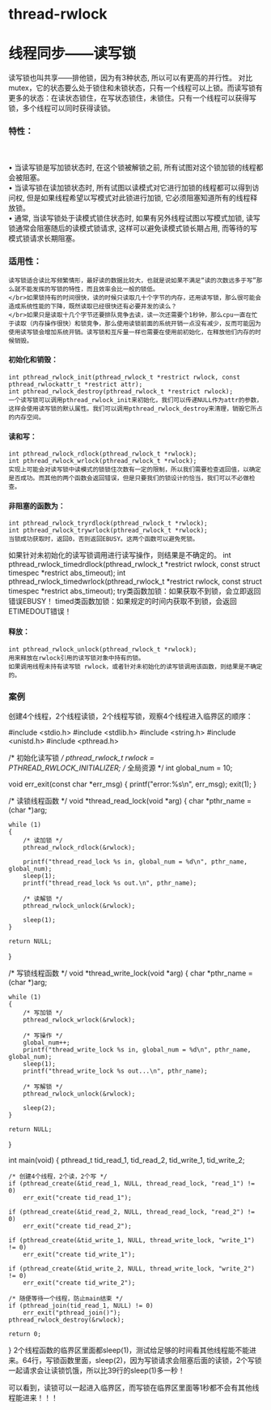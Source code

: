 # thread-rwlock

# 线程同步——读写锁
读写锁也叫共享——排他锁，因为有3种状态, 所以可以有更高的并行性。
对比mutex，它的状态要么处于锁住和未锁状态，只有一个线程可以上锁。而读写锁有更多的状态：在读状态锁住，在写状态锁住，未锁住。只有一个线程可以获得写锁，多个线程可以同时获得读锁。
### 特性：
</br></br>•	当读写锁是写加锁状态时, 在这个锁被解锁之前, 所有试图对这个锁加锁的线程都会被阻塞。
</br>•	当读写锁在读加锁状态时, 所有试图以读模式对它进行加锁的线程都可以得到访问权, 但是如果线程希望以写模式对此锁进行加锁, 它必须阻塞知道所有的线程释放锁。
</br>•	通常, 当读写锁处于读模式锁住状态时, 如果有另外线程试图以写模式加锁, 读写锁通常会阻塞随后的读模式锁请求, 这样可以避免读模式锁长期占用, 而等待的写模式锁请求长期阻塞。
 
### 适用性：
    读写锁适合读比写频繁情形，最好读的数据比较大，也就是说如果不满足“读的次数远多于写”那么就不能发挥的写锁的特性，而且效率会比一般的锁低。
    </br>如果锁持有的时间很快，读的时候只读取几十个字节的内存，还用读写锁，那么很可能会造成系统性能的下降，既然读取已经很快还有必要并发的读么？
    </br>如果只是读取十几个字节还要排队竞争去读，读一次还需要个1秒钟，那么cpu一直在忙于读取（内存操作很快）和锁竞争，那么使用读锁前面的系统开销一点没有减少，反而可能因为使用读写锁会增加系统开销。读写锁和互斥量一样也需要在使用前初始化，在释放他们内存的时候销毁。
 
#### 初始化和销毁：
    int pthread_rwlock_init(pthread_rwlock_t *restrict rwlock, const pthread_rwlockattr_t *restrict attr); 
    int pthread_rwlock_destroy(pthread_rwlock_t *restrict rwlock);
    一个读写锁可以调用pthread_rwlock_init来初始化，我们可以传递NULL作为attr的参数，这样会使用读写锁的默认属性。我们可以调用pthread_rwlock_destroy来清理，销毁它所占的内存空间。
 
#### 读和写：
    int pthread_rwlock_rdlock(pthread_rwlock_t *rwlock);  
    int pthread_rwlock_wrlock(pthread_rwlock_t *rwlock);  
    实现上可能会对读写锁中读模式的锁锁住次数有一定的限制，所以我们需要检查返回值，以确定是否成功。而其他的两个函数会返回错误，但是只要我们的锁设计的恰当，我们可以不必做检查。
 
#### 非阻塞的函数为：
    int pthread_rwlock_tryrdlock(pthread_rwlock_t *rwlock);  
    int pthread_rwlock_trywrlock(pthread_rwlock_t *rwlock);
    当锁成功获取时，返回0，否则返回EBUSY。这两个函数可以避免死锁。
如果针对未初始化的读写锁调用进行读写操作，则结果是不确定的。
	int pthread_rwlock_timedrdlock(pthread_rwlock_t *restrict rwlock, const struct timespec *restrict abs_timeout);
	int pthread_rwlock_timedwrlock(pthread_rwlock_t *restrict rwlock, const struct timespec *restrict abs_timeout);
 try类函数加锁：如果获取不到锁，会立即返回错误EBUSY！
timed类函数加锁：如果规定的时间内获取不到锁，会返回ETIMEDOUT错误！

#### 释放：
    int pthread_rwlock_unlock(pthread_rwlock_t *rwlock);
    用来释放在rwlock引用的读写锁对象中持有的锁。
    如果调用线程未持有读写锁 rwlock，或者针对未初始化的读写锁调用该函数，则结果是不确定的。
### 案例                                        
创建4个线程，2个线程读锁，2个线程写锁，观察4个线程进入临界区的顺序：

#include <stdio.h>
#include <stdlib.h>
#include <string.h>
#include <unistd.h>
#include <pthread.h>

/* 初始化读写锁 */
pthread_rwlock_t rwlock = PTHREAD_RWLOCK_INITIALIZER;
/* 全局资源 */
int global_num = 10;

void err_exit(const char *err_msg)
{
    printf("error:%s\n", err_msg);
    exit(1);
}

/* 读锁线程函数 */
void *thread_read_lock(void *arg)
{
    char *pthr_name = (char *)arg;

    while (1)
    {
        /* 读加锁 */
        pthread_rwlock_rdlock(&rwlock);

        printf("thread_read_lock %s in, global_num = %d\n", pthr_name, global_num);
        sleep(1);
        printf("thread_read_lock %s out.\n", pthr_name);

        /* 读解锁 */
        pthread_rwlock_unlock(&rwlock);

        sleep(1);
    }

    return NULL;
}

/* 写锁线程函数 */
void *thread_write_lock(void *arg)
{
    char *pthr_name = (char *)arg;

    while (1)
    {
        /* 写加锁 */
        pthread_rwlock_wrlock(&rwlock);

        /* 写操作 */
        global_num++;
        printf("thread_write_lock %s in, global_num = %d\n", pthr_name, global_num);
        sleep(1);
        printf("thread_write_lock %s out...\n", pthr_name);

        /* 写解锁 */
        pthread_rwlock_unlock(&rwlock);

        sleep(2);
    }

    return NULL;
}

int main(void)
{
    pthread_t tid_read_1, tid_read_2, tid_write_1, tid_write_2;

    /* 创建4个线程，2个读，2个写 */
    if (pthread_create(&tid_read_1, NULL, thread_read_lock, "read_1") != 0)
        err_exit("create tid_read_1");

    if (pthread_create(&tid_read_2, NULL, thread_read_lock, "read_2") != 0)
        err_exit("create tid_read_2");

    if (pthread_create(&tid_write_1, NULL, thread_write_lock, "write_1") != 0)
        err_exit("create tid_write_1");

    if (pthread_create(&tid_write_2, NULL, thread_write_lock, "write_2") != 0)
        err_exit("create tid_write_2");

    /* 随便等待一个线程，防止main结束 */
    if (pthread_join(tid_read_1, NULL) != 0)
        err_exit("pthread_join()");
	pthread_rwlock_destroy(&rwlock);

    return 0;
}
2个线程函数的临界区里面都sleep(1)，测试给足够的时间看其他线程能不能进来。64行，写锁函数里面，sleep(2)，因为写锁请求会阻塞后面的读锁，2个写锁一起请求会让读锁饥饿，所以比39行的sleep(1)多一秒！

可以看到，读锁可以一起进入临界区，而写锁在临界区里面等1秒都不会有其他线程能进来！！！ 




